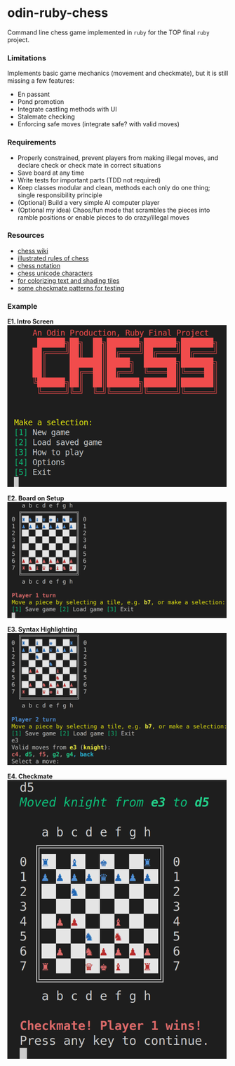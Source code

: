 # odin-ruby-chess
Command line chess game implemented in `ruby` for the TOP final `ruby` project.

### Limitations
Implements basic game mechanics (movement and checkmate), but it is still missing a few features:
* En passant
* Pond promotion
* Integrate castling methods with UI
* Stalemate checking
* Enforcing safe moves (integrate safe? with valid moves)

### Requirements
* Properly constrained, prevent players from making illegal moves, and declare check or check mate in correct situations
* Save board at any time
* Write tests for important parts (TDD not required)
* Keep classes modular and clean, methods each only do one thing; single responsibility principle
* (Optional) Build a very simple AI computer player
* (Optional my idea) Chaos/fun mode that scrambles the pieces into ramble positions or enable pieces to do crazy/illegal moves

### Resources
* [chess wiki](https://en.wikipedia.org/wiki/Chess)
* [illustrated rules of chess](http://www.chessvariants.org/d.chess/chess.html)
* [chess notation](https://en.wikipedia.org/wiki/Chess_notation)
* [chess unicode characters](https://en.wikipedia.org/wiki/Chess_symbols_in_Unicode)
* [for colorizing text and shading tiles](https://stackoverflow.com/questions/1489183/how-can-i-use-ruby-to-colorize-the-text-output-to-a-terminal)
* [some checkmate patterns for testing](https://www.chess.com/article/view/fastest-chess-checkmates)

### Example
**E1. Intro Screen**
<img src="imgs/intro.png" width="500">

**E2. Board on Setup**
<img src="imgs/board-large.png" width="500">

**E3. Syntax Highlighting**
<img src="imgs/syntax-highlight.png" width="500">

**E4. Checkmate**
<img src="imgs/checkmate.png" width="500">
